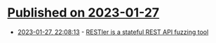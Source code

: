 # [Published on 2023-01-27](index.md)

* [2023-01-27, 22:08:13](https://news.ycombinator.com/item?id=34552574) - [RESTler is a stateful REST API fuzzing tool](https://github.com/microsoft/restler-fuzzer)
